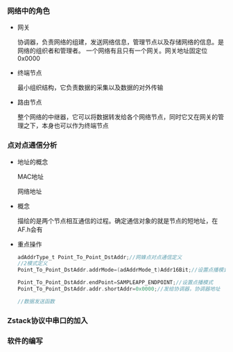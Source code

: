 ### 网络中的角色
* 网关
    
    协调器，负责网络的组建，发送网络信息，管理节点以及存储网络的信息。是网络的组织者和管理者。
    一个网络有且只有一个网关。网关地址固定位0x0000
* 终端节点

    最小组织结构，它负责数据的采集以及数据的对外传输
* 路由节点

    整个网络的中继器，它可以将数据转发给各个网络节点，同时它又在网关的管理之下，本身也可以作为终端节点

### 点对点通信分析
* 地址的概念

    MAC地址

    网络地址
* 概念

    描绘的是两个节点相互通信的过程。确定通信对象的就是节点的短地址，在AF.h会有

* 重点操作

    ```c
    adAddrType_t Point_To_Point_DstAddr;//网蜂点对点通信定义
    //2模式定义
    Point_To_Point_DstAddr.addrMode=(adAddrMode_t)Addr16Bit;//设置点播模式

    Point_To_Point_DstAddr.endPoint=SAMPLEAPP_ENDPOINT;//设置点播模式
    Point_To_Point_DstAddr.addr.shortAddr=0x0000;//发给协调器，协调器地址
    ```

    ```c
    //数据发送函数

    ```
    

### Zstack协议中串口的加入

### 软件的编写
